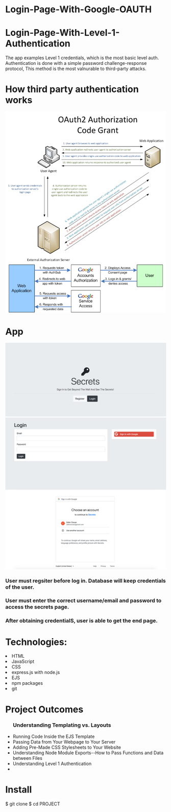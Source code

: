 # Login-Page-With-Google-OAUTH
# Login-Page-With-Level-1-Authentication
The app examples Level 1 credentials, which is the most basic level auth. Authentication is done with a simple password challenge-response protocol, This method is the most valnurable to third-party attacks.

# How third party authentication works
![](level6-oauth.png)
![](AuthsubDiagram.png)

# App
![](sign-in-3.png)
![](sign-in-2.png)
![](sign-in-1.png)
<h3>User must regsiter before log in. Database will keep credentials of the user.</h3>
<h3> User must enter the correct username/email and password to access the secrets page.</h3>
<h3>After obtaining credentialS, user is able to get the end page.</h3>



# Technologies:
<li> HTML</li>
<li>JavaScript </li>
<li>CSS </li>
<li>express.js with node.js </li>
<li>EJS </li>
<li>npm packages </li>
<li>git</li>


# Project Outcomes
<ul>
  <h3> Understanding Templating vs.
Layouts</h3>
  <li> Running Code Inside the EJS
Template </li>
  <li> Passing Data from Your Webpage
to Your Server </li>
  <li> Adding Pre-Made CSS Stylesheets
to Your Website</li>
  <li>Understanding Node Module Exports--How to Pass Functions and Data between Files </li>
  <li>Understanding Level 1 Authentication<li>
  
</ul>





# Install
$ git clone 
$ cd PROJECT
